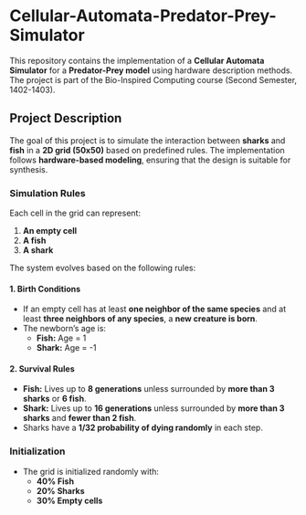 # Cellular-Automata-Predator-Prey-Simulator

This repository contains the implementation of a **Cellular Automata Simulator** for a **Predator-Prey model** using hardware description methods. The project is part of the Bio-Inspired Computing course (Second Semester, 1402-1403).

##  Project Description

The goal of this project is to simulate the interaction between **sharks** and **fish** in a **2D grid (50x50)** based on predefined rules. The implementation follows **hardware-based modeling**, ensuring that the design is suitable for synthesis.

### **Simulation Rules**
Each cell in the grid can represent:
1. **An empty cell**
2. **A fish**
3. **A shark**

The system evolves based on the following rules:

#### **1. Birth Conditions**
- If an empty cell has at least **one neighbor of the same species** and at least **three neighbors of any species**, a **new creature is born**.
- The newborn’s age is:
  - **Fish:** Age = 1
  - **Shark:** Age = -1

#### **2. Survival Rules**
- **Fish:** Lives up to **8 generations** unless surrounded by **more than 3 sharks** or **6 fish**.
- **Shark:** Lives up to **16 generations** unless surrounded by **more than 3 sharks** and **fewer than 2 fish**.
- Sharks have a **1/32 probability of dying randomly** in each step.

### **Initialization**
- The grid is initialized randomly with:
  - **40% Fish**
  - **20% Sharks**
  - **30% Empty cells**
